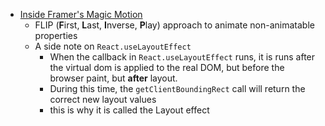 - [Inside Framer's Magic Motion](https://www.nan.fyi/magic-motion)
	- FLIP (**F**irst, **L**ast, **I**nverse, **P**lay) approach to animate non-animatable properties
	- A side note on `React.useLayoutEffect`
		- When the callback in `React.useLayoutEffect` runs, it is runs after the virtual dom is applied to the real DOM, but before the browser paint, but **after** layout.
		- During this time, the `getClientBoundingRect` call will return the correct new layout values
		- this is why it is called the Layout effect